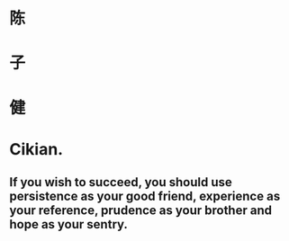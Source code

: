 # 陈
# 子
# 健
# Cikian.
## If you wish to succeed, you should use persistence as your good friend, experience as your reference, prudence as your brother and hope as your sentry.


